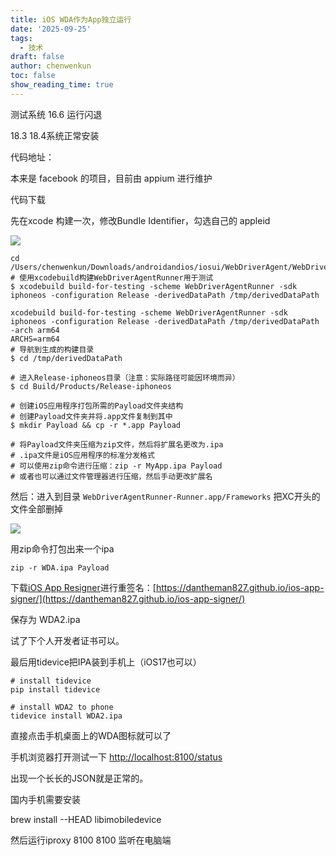 ```yaml
---
title: iOS WDA作为App独立运行
date: '2025-09-25'
tags:
  - 技术
draft: false
author: chenwenkun
toc: false
show_reading_time: true
---
```

测试系统 16.6 运行闪退

18.3 18.4系统正常安装

代码地址：

本来是 facebook 的项目，目前由 appium 进行维护

代码下载

先在xcode 构建一次，修改Bundle Identifier，勾选自己的 appleid

![](https://prod-files-secure.s3.us-west-2.amazonaws.com/c205fb54-92b2-4987-8be3-972b67d27acc/cb756a73-27bc-4b0d-951a-858df3344b59/image.png?X-Amz-Algorithm=AWS4-HMAC-SHA256&X-Amz-Content-Sha256=UNSIGNED-PAYLOAD&X-Amz-Credential=ASIAZI2LB466T2GN44JS%2F20251024%2Fus-west-2%2Fs3%2Faws4_request&X-Amz-Date=20251024T061612Z&X-Amz-Expires=3600&X-Amz-Security-Token=IQoJb3JpZ2luX2VjEJ7%2F%2F%2F%2F%2F%2F%2F%2F%2F%2FwEaCXVzLXdlc3QtMiJHMEUCIAwIknFa2%2FATkmW%2BNQlF6E1yoOErXXQuZsZmYOdb2nUhAiEA9z1Ujj374Qsbr3yXad%2FXxPX5qnGXokRqzpzHWq4QYvYq%2FwMIVxAAGgw2Mzc0MjMxODM4MDUiDE5%2FIY9Xe%2BoIYL4DDCrcA9YnMgTDdTS1Ag1umkuSSag5UpH3ETrKDhFi7KAq5eZZbcc68GjQkg%2Bev4bqQwd6rrxaGKI1d5%2FveIy98slZTQ5o3ksqbjUOxMs7trRkRP9kdyb0Vl0FsdsKQUngr7vKJZojRGD5REdoREQ83Z8NDwX1rX3VNF82q5gxSx6idLVupP4%2F4Y5YMJjDknZcvwIohrUrqgvhNLvzqHs%2Bt3I0lr8nBE1hVOURDl%2FM3%2Bi8wmXNMzkGBHdFEPjmLhChLywj5d1ET9ftvaPKm9F2SJCqtegx3BsIJpIixlRXbkc%2B1TbTMsWnkta%2FjQjc%2FizQXYq6xe9l0zwcqiV3B67jwnBVPLgU6aQNwfIBxYXpGSE%2Fpk56P9RrQM8ldd90ZEsbHNVsu7wwzxgGi3hBYgfXyaxdC9p6X%2BkSCdqdbv2GiPzWmaaberH31qVaKLb2y3uhi7mE9jXtDBnrKEUDBf9daAnuUJ7BZa9GNm5AQD63a8EBf3rNLQ%2FsQqgkutlkROQMj0sjWq%2BJTOoOKp%2BY7qz0%2FCJCx%2FHGjS%2Fy3XInhkjfUYhemu5kXWd2RCXO%2FtGS%2BMzZtWv8F9v9qPu0b9kqforQhI%2F2GGVJ%2BGTWHCBxSnB0naQtgZonq6Km7AfYhpoe6msUMLyh7McGOqUBuF3BiWrBNODwSN%2FqYv%2BYdljtGj8xN95EvwCIJVdvvQWrPJkTfwJieL0ePRZJ4X5Xm07elTWfju2E8Ee4nT3J7sr3C5if1P%2Fjr%2B0gNCm2OsP4b5oOUtRxRXMIEuYA26PEv9iaQa7cORKTWejBsFz3PtMQl%2B6Moz8j58ypSG8ouloFp0HFMY8FR2KGXcaV%2BGtFnEJLIlRmQkgQlDinoXTPdtV4Pb5A&X-Amz-Signature=979b3e67a077765244cf674e20e57de1cc3bc38278ffccc3c45490ece9369c19&X-Amz-SignedHeaders=host&x-amz-checksum-mode=ENABLED&x-id=GetObject)

```shell
cd /Users/chenwenkun/Downloads/androidandios/iosui/WebDriverAgent/WebDriverAgent
# 使用xcodebuild构建WebDriverAgentRunner用于测试
$ xcodebuild build-for-testing -scheme WebDriverAgentRunner -sdk iphoneos -configuration Release -derivedDataPath /tmp/derivedDataPath

xcodebuild build-for-testing -scheme WebDriverAgentRunner -sdk iphoneos -configuration Release -derivedDataPath /tmp/derivedDataPath -arch arm64
ARCHS=arm64
# 导航到生成的构建目录
$ cd /tmp/derivedDataPath

# 进入Release-iphoneos目录（注意：实际路径可能因环境而异）
$ cd Build/Products/Release-iphoneos

# 创建iOS应用程序打包所需的Payload文件夹结构
# 创建Payload文件夹并将.app文件复制到其中
$ mkdir Payload && cp -r *.app Payload

# 将Payload文件夹压缩为zip文件，然后将扩展名更改为.ipa
# .ipa文件是iOS应用程序的标准分发格式
# 可以使用zip命令进行压缩：zip -r MyApp.ipa Payload
# 或者也可以通过文件管理器进行压缩，然后手动更改扩展名
```

然后：进入到目录 `WebDriverAgentRunner-Runner.app/Frameworks` 把XC开头的文件全部删掉

![](https://prod-files-secure.s3.us-west-2.amazonaws.com/c205fb54-92b2-4987-8be3-972b67d27acc/358b8d2b-1bfe-4fb9-beb5-83e1de5f201e/image.png?X-Amz-Algorithm=AWS4-HMAC-SHA256&X-Amz-Content-Sha256=UNSIGNED-PAYLOAD&X-Amz-Credential=ASIAZI2LB466T2GN44JS%2F20251024%2Fus-west-2%2Fs3%2Faws4_request&X-Amz-Date=20251024T061612Z&X-Amz-Expires=3600&X-Amz-Security-Token=IQoJb3JpZ2luX2VjEJ7%2F%2F%2F%2F%2F%2F%2F%2F%2F%2FwEaCXVzLXdlc3QtMiJHMEUCIAwIknFa2%2FATkmW%2BNQlF6E1yoOErXXQuZsZmYOdb2nUhAiEA9z1Ujj374Qsbr3yXad%2FXxPX5qnGXokRqzpzHWq4QYvYq%2FwMIVxAAGgw2Mzc0MjMxODM4MDUiDE5%2FIY9Xe%2BoIYL4DDCrcA9YnMgTDdTS1Ag1umkuSSag5UpH3ETrKDhFi7KAq5eZZbcc68GjQkg%2Bev4bqQwd6rrxaGKI1d5%2FveIy98slZTQ5o3ksqbjUOxMs7trRkRP9kdyb0Vl0FsdsKQUngr7vKJZojRGD5REdoREQ83Z8NDwX1rX3VNF82q5gxSx6idLVupP4%2F4Y5YMJjDknZcvwIohrUrqgvhNLvzqHs%2Bt3I0lr8nBE1hVOURDl%2FM3%2Bi8wmXNMzkGBHdFEPjmLhChLywj5d1ET9ftvaPKm9F2SJCqtegx3BsIJpIixlRXbkc%2B1TbTMsWnkta%2FjQjc%2FizQXYq6xe9l0zwcqiV3B67jwnBVPLgU6aQNwfIBxYXpGSE%2Fpk56P9RrQM8ldd90ZEsbHNVsu7wwzxgGi3hBYgfXyaxdC9p6X%2BkSCdqdbv2GiPzWmaaberH31qVaKLb2y3uhi7mE9jXtDBnrKEUDBf9daAnuUJ7BZa9GNm5AQD63a8EBf3rNLQ%2FsQqgkutlkROQMj0sjWq%2BJTOoOKp%2BY7qz0%2FCJCx%2FHGjS%2Fy3XInhkjfUYhemu5kXWd2RCXO%2FtGS%2BMzZtWv8F9v9qPu0b9kqforQhI%2F2GGVJ%2BGTWHCBxSnB0naQtgZonq6Km7AfYhpoe6msUMLyh7McGOqUBuF3BiWrBNODwSN%2FqYv%2BYdljtGj8xN95EvwCIJVdvvQWrPJkTfwJieL0ePRZJ4X5Xm07elTWfju2E8Ee4nT3J7sr3C5if1P%2Fjr%2B0gNCm2OsP4b5oOUtRxRXMIEuYA26PEv9iaQa7cORKTWejBsFz3PtMQl%2B6Moz8j58ypSG8ouloFp0HFMY8FR2KGXcaV%2BGtFnEJLIlRmQkgQlDinoXTPdtV4Pb5A&X-Amz-Signature=c1f7c4541383e4d11e793e4dd14cdaee945a73fb113eadfbfbfe15a67035b975&X-Amz-SignedHeaders=host&x-amz-checksum-mode=ENABLED&x-id=GetObject)

用zip命令打包出来一个ipa

```shell
zip -r WDA.ipa Payload
```

下载[iOS App Resigner](https://zhida.zhihu.com/search?content_id=237756070&content_type=Article&match_order=1&q=iOS%20App%20Resigner&zd_token=eyJhbGciOiJIUzI1NiIsInR5cCI6IkpXVCJ9.eyJpc3MiOiJ6aGlkYV9zZXJ2ZXIiLCJleHAiOjE3NDQzNTQ0ODAsInEiOiJpT1MgQXBwIFJlc2lnbmVyIiwiemhpZGFfc291cmNlIjoiZW50aXR5IiwiY29udGVudF9pZCI6MjM3NzU2MDcwLCJjb250ZW50X3R5cGUiOiJBcnRpY2xlIiwibWF0Y2hfb3JkZXIiOjEsInpkX3Rva2VuIjpudWxsfQ.XGwOKX0ujlvhojSuRT3SlA0sDFnQK-FxDJr60CX6YqU&zhida_source=entity)进行重签名：[https://dantheman827.github.io/ios-app-signer/](https://dantheman827.github.io/ios-app-signer/)

保存为 WDA2.ipa

试了下个人开发者证书可以。

最后用tidevice把IPA装到手机上（iOS17也可以）

```shell
# install tidevice
pip install tidevice

# install WDA2 to phone
tidevice install WDA2.ipa
```

直接点击手机桌面上的WDA图标就可以了

手机浏览器打开测试一下 [http://localhost:8100/status](http://localhost:8100/status)

出现一个长长的JSON就是正常的。

国内手机需要安装

brew install --HEAD libimobiledevice

然后运行iproxy 8100 8100 监听在电脑端
